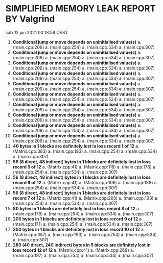 # SIMPLIFIED MEMORY LEAK REPORT BY Valgrind 

sáb 12 jun 2021 00:18:58 CEST


1. **Conditional jump or move depends on uninitialised value(s)**
    a. (main.cpp:209)
    a. (main.cpp:254)
    a. (main.cpp:534)
    a. (main.cpp:307)
1. **Conditional jump or move depends on uninitialised value(s)**
    a. (main.cpp:209)
    a. (main.cpp:254)
    a. (main.cpp:534)
    a. (main.cpp:307)
1. **Conditional jump or move depends on uninitialised value(s)**
    a. (main.cpp:209)
    a. (main.cpp:254)
    a. (main.cpp:534)
    a. (main.cpp:307)
1. **Conditional jump or move depends on uninitialised value(s)**
    a. (main.cpp:209)
    a. (main.cpp:254)
    a. (main.cpp:534)
    a. (main.cpp:307)
1. **Conditional jump or move depends on uninitialised value(s)**
    a. (main.cpp:209)
    a. (main.cpp:254)
    a. (main.cpp:534)
    a. (main.cpp:307)
1. **Conditional jump or move depends on uninitialised value(s)**
    a. (main.cpp:209)
    a. (main.cpp:254)
    a. (main.cpp:534)
    a. (main.cpp:307)
1. **Conditional jump or move depends on uninitialised value(s)**
    a. (main.cpp:209)
    a. (main.cpp:254)
    a. (main.cpp:534)
    a. (main.cpp:307)
1. **Conditional jump or move depends on uninitialised value(s)**
    a. (main.cpp:209)
    a. (main.cpp:254)
    a. (main.cpp:534)
    a. (main.cpp:307)
1. **Conditional jump or move depends on uninitialised value(s)**
    a. (main.cpp:209)
    a. (main.cpp:254)
    a. (main.cpp:534)
    a. (main.cpp:307)
1. **Conditional jump or move depends on uninitialised value(s)**
    a. (main.cpp:209)
    a. (main.cpp:254)
    a. (main.cpp:534)
    a. (main.cpp:307)
1. **40 bytes in 1 blocks are definitely lost in loss record 1 of 12**
    a. (Matrix.cpp:383)
    a. (main.cpp:193)
    a. (main.cpp:254)
    a. (main.cpp:534)
    a. (main.cpp:307)
1. **56 (8 direct, 48 indirect) bytes in 1 blocks are definitely lost in loss record 5 of 12**
    a. (Matrix.cpp:41)
    a. (Matrix.cpp:118)
    a. (main.cpp:176)
    a. (main.cpp:254)
    a. (main.cpp:534)
    a. (main.cpp:307)
1. **56 (8 direct, 48 indirect) bytes in 1 blocks are definitely lost in loss record 6 of 12**
    a. (Matrix.cpp:41)
    a. (Matrix.cpp:106)
    a. (main.cpp:188)
    a. (main.cpp:254)
    a. (main.cpp:534)
    a. (main.cpp:307)
1. **56 (8 direct, 48 indirect) bytes in 1 blocks are definitely lost in loss record 7 of 12**
    a. (Matrix.cpp:41)
    a. (Matrix.cpp:268)
    a. (main.cpp:193)
    a. (main.cpp:254)
    a. (main.cpp:534)
    a. (main.cpp:307)
1. **80 bytes in 1 blocks are definitely lost in loss record 8 of 12**
    a. (main.cpp:179)
    a. (main.cpp:254)
    a. (main.cpp:534)
    a. (main.cpp:307)
1. **200 bytes in 1 blocks are definitely lost in loss record 9 of 12**
    a. (main.cpp:171)
    a. (main.cpp:254)
    a. (main.cpp:534)
    a. (main.cpp:307)
1. **200 bytes in 1 blocks are definitely lost in loss record 10 of 12**
    a. (Matrix.cpp:387)
    a. (main.cpp:193)
    a. (main.cpp:254)
    a. (main.cpp:534)
    a. (main.cpp:307)
1. **280 (40 direct, 240 indirect) bytes in 5 blocks are definitely lost in loss record 12 of 12**
    a. (Matrix.cpp:41)
    a. (Matrix.cpp:268)
    a. (main.cpp:197)
    a. (main.cpp:254)
    a. (main.cpp:534)
    a. (main.cpp:307)

